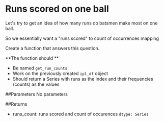 # Runs scored on one ball

Let's try to get an idea of how many runs do batsmen make most on one ball.

So we essentially want a "runs scored" to count of occurrences mapping

Create a function that answers this question.

**The function should **
- Be named `get_run_counts`
- Work on the previously created `ipl_df` object
- Should return a Series with runs as the index and their frequencies (counts) as the values

##Parameters
No parameters


##Returns
- runs_count: runs scored and count of occurences `dtype: Series`